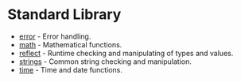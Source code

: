 # Standard Library

- [error](https://github.com/elliotchance/ok/tree/master/lib/error) - Error handling.
- [math](https://github.com/elliotchance/ok/tree/master/lib/math) - Mathematical functions.
- [reflect](https://github.com/elliotchance/ok/tree/master/lib/reflect) - Runtime checking and manipulating of types and values.
- [strings](https://github.com/elliotchance/ok/tree/master/lib/strings) - Common string checking and manipulation.
- [time](https://github.com/elliotchance/ok/tree/master/lib/time) - Time and date functions.
